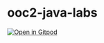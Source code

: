 # ooc2-java-labs

[![Open in Gitpod](https://gitpod.io/button/open-in-gitpod.svg)](https://gitpod.io/#https://github.com/danielcregg/ooc2-java-labs)

